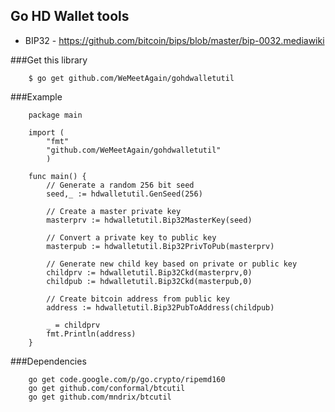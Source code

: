 Go HD Wallet tools
------------------

 - BIP32 - https://github.com/bitcoin/bips/blob/master/bip-0032.mediawiki

###Get this library

        $ go get github.com/WeMeetAgain/gohdwalletutil

###Example

        package main
        
        import (
            "fmt"
            "github.com/WeMeetAgain/gohdwalletutil"
            )
        
        func main() {
            // Generate a random 256 bit seed
            seed,_ := hdwalletutil.GenSeed(256)
            
            // Create a master private key
            masterprv := hdwalletutil.Bip32MasterKey(seed)
            
            // Convert a private key to public key
            masterpub := hdwalletutil.Bip32PrivToPub(masterprv)
            
            // Generate new child key based on private or public key
            childprv := hdwalletutil.Bip32Ckd(masterprv,0)
            childpub := hdwalletutil.Bip32Ckd(masterpub,0)
            
            // Create bitcoin address from public key
            address := hdwalletutil.Bip32PubToAddress(childpub)
            
            _ = childprv
            fmt.Println(address)
        }

###Dependencies

        go get code.google.com/p/go.crypto/ripemd160
        go get github.com/conformal/btcutil
        go get github.com/mndrix/btcutil
